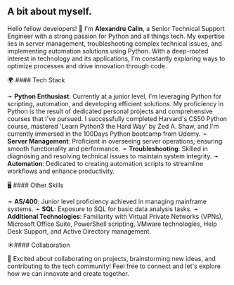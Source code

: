 ## A bit about myself.


Hello fellow developers! 👋 I'm **Alexandru Calin**, a Senior Technical Support Engineer with a strong passion for Python and all things tech. My expertise lies in server management, troubleshooting complex technical issues, and implementing automation solutions using Python. With a deep-rooted interest in technology and its applications, I'm constantly exploring ways to optimize processes and drive innovation through code. <br>

🌍 #### Tech Stack

➛ **Python Enthusiast**: Currently at a junior level, I'm leveraging Python for scripting, automation, and developing efficient solutions. My proficiency in Python is the result of dedicated personal projects and comprehensive courses that I've pursued. I successfully completed Harvard's CS50 Python course, mastered 'Learn Python3 the Hard Way' by Zed A. Shaw, and I'm currently immersed in the 100Days Python bootcamp from Udemy.
➛ **Server Management**: Proficient in overseeing server operations, ensuring smooth functionality and performance.
➛ **Troubleshooting**: Skilled in diagnosing and resolving technical issues to maintain system integrity.
➛ **Automation**: Dedicated to creating automation scripts to streamline workflows and enhance productivity.

🖥 #### Other Skills

➛ **AS/400**: Junior level proficiency achieved in managing mainframe systems.
➛ **SQL**: Exposure to SQL for basic data analysis tasks.
➛ **Additional Technologies**: Familiarity with Virtual Private Networks (VPNs), Microsoft Office Suite, PowerShell scripting, VMware technologies, Help Desk Support, and Active Directory management.
  
☀️#### Collaboration

🚀 Excited about collaborating on projects, brainstorming new ideas, and contributing to the tech community! Feel free to connect and let's explore how we can innovate and create together.
